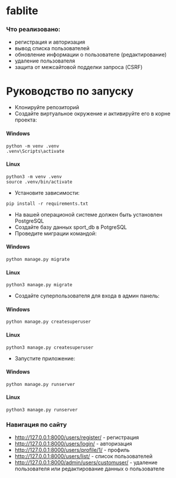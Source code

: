 # fablite

### Что реализовано:

+ регистрация и авторизация
+ вывод списка пользователей
+ обновление информации о пользователе (редактирование)
+ удаление пользователя
+ защита от межсайтовой подделки запроса (CSRF)


# Руководство по запуску

+ Клонируйте репозиторий
+ Создайте виртуальное окружение и активируйте его в корне проекта:

#### Windows
```
python -m venv .venv
.venv\Scripts\activate
```

#### Linux
```
python3 -m venv .venv
source .venv/bin/activate
```

+ Установите зависимости:

```
pip install -r requirements.txt
```

+ На вашей операционой системе должен быть установлен PostgreSQL
+ Создайте базу данных sport_db в PotgreSQL
+ Проведите миграции командой:

#### Windows
```
python manage.py migrate
```

#### Linux
```
python3 manage.py migrate
```

+ Создайте суперпользователя для  входа в админ панель:

#### Windows
```
python manage.py createsuperuser
```

#### Linux
```
python3 manage.py createsuperuser
```

+ Запустите приложение:

#### Windows
```
python manage.py runserver
```

#### Linux
```
python3 manage.py runserver
```


### Навигация по сайту

+ http://127.0.0.1:8000/users/register/ - регистрация
+ http://127.0.0.1:8000/users/login/ - авторизация
+ http://127.0.0.1:8000/users/profile/1/ - профиль
+ http://127.0.0.1:8000/users/list/ - список пользователей
+ http://127.0.0.1:8000/admin/users/customuser/ - удаление пользователя или редактирование данных о пользователе
